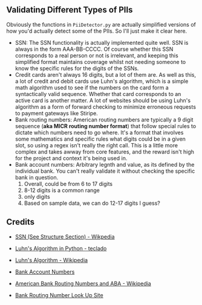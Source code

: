 ## Validating Different Types of PIIs

Obviously the functions in `PiiDetector.py` are actually simplified versions of how you'd actually detect some of the PIIs. So I'll just make it clear here.

- SSN: The SSN functionality is actually implemented quite well. SSN is always in the form AAA-BB-CCCC. Of course whether this SSN corresponds to a real person or not is irrelevant, and keeping this simplified format maintains coverage whilst not needing someone to know the specific rules for the digits of the SSNs.
- Credit cards aren't always 16 digits, but a lot of them are. As well as this, a lot of credit and debit cards use Luhn's algorithm, which is a simple math algorithm used to see if the numbers on the card form a syntactically valid sequence. Whether that card corresponds to an active card is another matter. A lot of websites should be using Luhn's algorithm as a form of forward checking to minimize erroneous requests to payment gateways like Stiripe.
- Bank routing numbers: American routing numbers are typically a 9 digit sequence (**aka MICR routing number format**) that follow special rules to dictate which numbers need to go where. It's a format that involves some mathematics and specific rules what digits could be in a given slot, so using a regex isn't really the right call. This is a little more complex and takes awway from core features, and the reward isn't high for the project and context it's being used in.
- Bank account numbers: Arbitrary legnth and value, as its defined by the individual bank. You can't really validate it without checking the specific bank in question. 
  1. Overall, could be from 6 to 17 digits
  2. 8-12 digits is a common range
  3. only digits
  4. Based on sample data, we can do 12-17 digits I guess?

## Credits
- [SSN (See Structure Section) - Wikpedia](https://en.wikipedia.org/wiki/Social_Security_number#Structure)

- [Luhn's Algorithm in Python - teclado](https://teclado.com/30-days-of-python/python-30-day-9-project/)
- [Luhn's Algorithm - Wikipedia](https://en.wikipedia.org/wiki/Luhn_algorithm)

- [Bank Account Numbers](https://stackoverflow.com/questions/1540285/united-states-banking-institution-account-number-regular-expression)
- [American Bank Routing Numbers and ABA - Wikipedia](https://en.wikipedia.org/wiki/ABA_routing_transit_number)
- [Bank Routing Number Look Up Site](https://www.routingnumber.com/)